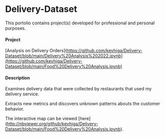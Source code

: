 # Delivery-Dataset

This portolio contains project(s) developed for professional and personal purposes.

#### Project
[Analysis on Delivery Orders](https://github.com/kevhiga/Delivery-Dataset/blob/main/Delivery%20Analysis%202022.ipynb](https://github.com/kevhiga/Delivery-Dataset/blob/main/Food%20Delivery%20Analysis.ipynb)

#### Description
Examines delivery data that were collected by restaurants that used my delivery service. 

Extracts new metrics and discovers unknown patterns abouts the customer behavior. 

The interactive map can be viewed [here] (http://nbviewer.org/github/kevhiga/Delivery-Dataset/blob/main/Food%20Delivery%20Analysis.ipynb).

